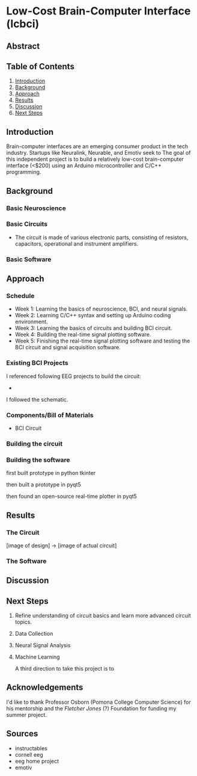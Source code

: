 # Low-Cost Brain-Computer Interface (lcbci)



## Abstract



## Table of Contents

1. [Introduction](##Introduction)
2. [Background](##Background)
3. [Approach](##Approach)
4. [Results](##Results)
5. [Discussion](##Discussion)
6. [Next Steps](##Next-Steps)



## Introduction

Brain-computer interfaces are an emerging consumer product in the tech industry. Startups like Neuralink, Neurable, and Emotiv seek to  The goal of this independent project is to build a relatively low-cost brain-computer interface (<$200) using an Arduino microcontroller and C/C++ programming.



## Background

### Basic Neuroscience

### Basic Circuits

- The circuit is made of various electronic parts, consisting of resistors, capacitors, operational and instrument amplifiers.

### Basic Software



## Approach

### Schedule

- Week 1: Learning the basics of neuroscience, BCI, and neural signals.
- Week 2: Learning C/C++ syntax and setting up Arduino coding environment.
- Week 3: Learning the basics of circuits and building BCI circuit.
- Week 4: Building the real-time signal plotting software.
- Week 5: Finishing the real-time signal plotting software and testing the BCI circuit and signal acquisition software.

### Existing BCI Projects

I referenced following EEG projects to build the circuit:

- 

I followed the schematic.

### Components/Bill of Materials

- BCI Circuit

### Building the circuit

### Building the software

first built prototype in python tkinter

then built a prototype in pyqt5

then found an open-source real-time plotter in pyqt5



## Results

### The Circuit

[image of design] -> [image of actual circuit]

### The Software



## Discussion



## Next Steps

1. Refine understanding of circuit basics and learn more advanced circuit topics.

2. Data Collection

3. Neural Signal Analysis

4. Machine Learning

   A third direction to take this project is to 



## Acknowledgements

I'd like to thank Professor Osborn (Pomona College Computer Science) for his mentorship and the *Fletcher Jones* (?) Foundation for funding my summer project.



## Sources

- instructables
- cornell eeg
- eeg home project
- emotiv